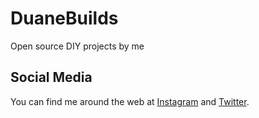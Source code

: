 # DuaneBuilds
Open source DIY projects by me

## Social Media

You can find me around the web at [Instagram](https://instagram.com/duanebuilds) and [Twitter](https://twitter.com/DuaneBuilds).
